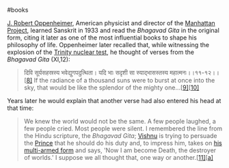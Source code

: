  #books

[J. Robert Oppenheimer](https://en.wikipedia.org/wiki/J._Robert_Oppenheimer), American physicist and director of the [Manhattan Project](https://en.wikipedia.org/wiki/Manhattan_Project), learned Sanskrit in 1933 and read the *Bhagavad Gita* in the original form, citing it later as one of the most influential  books to shape his philosophy of life. Oppenheimer later recalled that,  while witnessing the explosion of the [Trinity nuclear test](https://en.wikipedia.org/wiki/Trinity_nuclear_test), he thought of verses from the *Bhagavad Gita* (XI,12):

> दिवि सूर्यसहस्रस्य भवेद्युगपदुत्थिता। यदि भाः सदृशी सा स्याद्भासस्तस्य महात्मनः।।११-१२।।[[8\]](https://en.wikipedia.org/wiki/Influence_of_Bhagavad_Gita#cite_note-8) If the radiance of a thousand suns were to burst at once into the sky, that would be like the splendor of the mighty one...[[9\]](https://en.wikipedia.org/wiki/Influence_of_Bhagavad_Gita#cite_note-FOOTNOTEJungk1958201-9)[[10\]](https://en.wikipedia.org/wiki/Influence_of_Bhagavad_Gita#cite_note-10)

Years later he would explain that another verse had also entered his head at that time:

> We knew the world would not be the  same. A few people laughed, a few people cried. Most people were silent. I remembered the line from the Hindu scripture, the *Bhagavad Gita*; [Vishnu](https://en.wikipedia.org/wiki/Vishnu) is trying to persuade the [Prince](https://en.wikipedia.org/wiki/Arjuna) that he should do his duty and, to impress him, takes on [his multi-armed form](https://en.wikipedia.org/wiki/Vishvarupa) and says, 'Now I am become Death, the destroyer of worlds.' I suppose we all thought that, one way or another.[[11\]](https://en.wikipedia.org/wiki/Influence_of_Bhagavad_Gita#cite_note-The_Decision_to_Drop_the_Bomb-11)[[a\]](https://en.wikipedia.org/wiki/Influence_of_Bhagavad_Gita#cite_note-16)